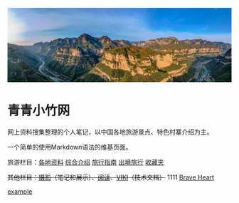 ![](https://raw.githubusercontent.com/szqq0512/Pic/main/img/202202112050167.webp)

# 青青小竹网  
  
网上资料搜集整理的个人笔记，以中国各地旅游景点、特色村寨介绍为主。  

一个简单的使用Markdown语法的维基页面。

旅游栏目：[各地资料](旅游/中国各地旅游资源/华东地区/江苏省/苏州市.md)  [综合介绍](旅游/综合介绍/中国历史人文介绍/概述.md)  [旅行指南](旅游/旅行指南/旅行注意事项/旅游百事通.md)  [出境旅行](旅游/出境旅行/日本旅游签证.md)  [收藏夹](旅游/网上相关链接/收藏夹.md)

~~其他栏目：[摄影](摄影/vx.json)（笔记和展示）、[阅读](阅读/vx.json)、[VIKI](viki/vx.json)（技术文档）~~
1111
<a href="https://www.infoq.cn/profile/1089469/publish" target="_blank">Brave Heart</a>

<a href="http://example.com/" target="_blank">example</a>
